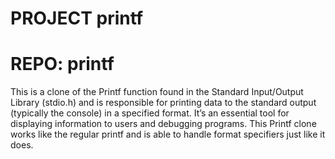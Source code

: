 # PROJECT printf
# REPO: printf

This is a clone of the Printf function found in the Standard Input/Output Library (stdio.h) and is responsible for printing data to the standard output (typically the console) in a specified format. It’s an essential tool for displaying information to users and debugging programs.
This Printf clone works like the regular printf and is able to handle format specifiers just like it does.
